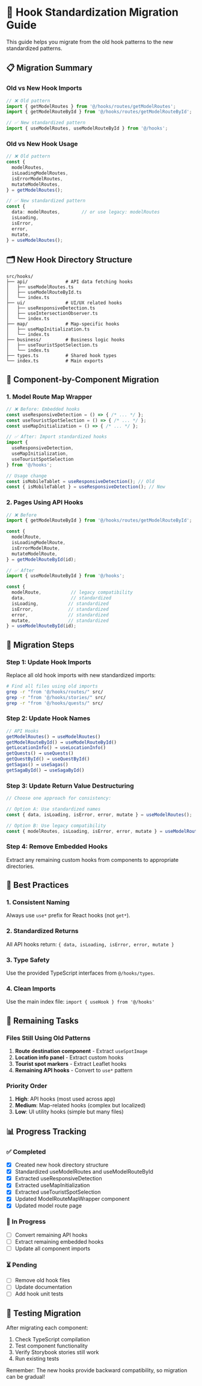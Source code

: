 # 🔄 Hook Standardization Migration Guide

This guide helps you migrate from the old hook patterns to the new standardized patterns.

## 📋 Migration Summary

### Old vs New Hook Imports
```typescript
// ❌ Old pattern
import { getModelRoutes } from '@/hooks/routes/getModelRoutes';
import { getModelRouteById } from '@/hooks/routes/getModelRouteById';

// ✅ New standardized pattern
import { useModelRoutes, useModelRouteById } from '@/hooks';
```

### Old vs New Hook Usage
```typescript
// ❌ Old pattern
const {
  modelRoutes,
  isLoadingModelRoutes,
  isErrorModelRoutes,
  mutateModelRoutes,
} = getModelRoutes();

// ✅ New standardized pattern
const {
  data: modelRoutes,        // or use legacy: modelRoutes
  isLoading,
  isError,
  error,
  mutate,
} = useModelRoutes();
```

## 🗂️ New Hook Directory Structure
```
src/hooks/
├── api/              # API data fetching hooks
│   ├── useModelRoutes.ts
│   ├── useModelRouteById.ts
│   └── index.ts
├── ui/               # UI/UX related hooks
│   ├── useResponsiveDetection.ts
│   ├── useIntersectionObserver.ts
│   └── index.ts
├── map/              # Map-specific hooks
│   ├── useMapInitialization.ts
│   └── index.ts
├── business/         # Business logic hooks
│   ├── useTouristSpotSelection.ts
│   └── index.ts
├── types.ts          # Shared hook types
└── index.ts          # Main exports
```

## 🔄 Component-by-Component Migration

### 1. Model Route Map Wrapper
```typescript
// ❌ Before: Embedded hooks
const useResponsiveDetection = () => { /* ... */ };
const useTouristSpotSelection = () => { /* ... */ };
const useMapInitialization = () => { /* ... */ };

// ✅ After: Import standardized hooks
import { 
  useResponsiveDetection, 
  useMapInitialization, 
  useTouristSpotSelection 
} from '@/hooks';

// Usage change
const isMobileTablet = useResponsiveDetection(); // Old
const { isMobileTablet } = useResponsiveDetection(); // New
```

### 2. Pages Using API Hooks
```typescript
// ❌ Before
import { getModelRouteById } from '@/hooks/routes/getModelRouteById';

const {
  modelRoute,
  isLoadingModelRoute,
  isErrorModelRoute,
  mutateModelRoute,
} = getModelRouteById(id);

// ✅ After
import { useModelRouteById } from '@/hooks';

const {
  modelRoute,           // legacy compatibility
  data,                 // standardized
  isLoading,           // standardized
  isError,             // standardized
  error,               // standardized
  mutate,              // standardized
} = useModelRouteById(id);
```

## 📝 Migration Steps

### Step 1: Update Hook Imports
Replace all old hook imports with new standardized imports:

```bash
# Find all files using old imports
grep -r "from '@/hooks/routes/" src/
grep -r "from '@/hooks/stories/" src/
grep -r "from '@/hooks/quests/" src/
```

### Step 2: Update Hook Names
```typescript
// API Hooks
getModelRoutes() → useModelRoutes()
getModelRouteById() → useModelRouteById()
getLocationInfo() → useLocationInfo()
getQuests() → useQuests()
getQuestById() → useQuestById()
getSagas() → useSagas()
getSagaById() → useSagaById()
```

### Step 3: Update Return Value Destructuring
```typescript
// Choose one approach for consistency:

// Option A: Use standardized names
const { data, isLoading, isError, error, mutate } = useModelRoutes();

// Option B: Use legacy compatibility
const { modelRoutes, isLoading, isError, error, mutate } = useModelRoutes();
```

### Step 4: Remove Embedded Hooks
Extract any remaining custom hooks from components to appropriate directories.

## 🎯 Best Practices

### 1. Consistent Naming
Always use `use*` prefix for React hooks (not `get*`).

### 2. Standardized Returns
All API hooks return: `{ data, isLoading, isError, error, mutate }`

### 3. Type Safety
Use the provided TypeScript interfaces from `@/hooks/types`.

### 4. Clean Imports
Use the main index file: `import { useHook } from '@/hooks'`

## 🔧 Remaining Tasks

### Files Still Using Old Patterns
1. **Route destination component** - Extract `useSpotImage`
2. **Location info panel** - Extract custom hooks
3. **Tourist spot markers** - Extract Leaflet hooks
4. **Remaining API hooks** - Convert to `use*` pattern

### Priority Order
1. **High**: API hooks (most used across app)
2. **Medium**: Map-related hooks (complex but localized)
3. **Low**: UI utility hooks (simple but many files)

## 📊 Progress Tracking

### ✅ Completed
- [x] Created new hook directory structure
- [x] Standardized useModelRoutes and useModelRouteById
- [x] Extracted useResponsiveDetection
- [x] Extracted useMapInitialization
- [x] Extracted useTouristSpotSelection
- [x] Updated ModelRouteMapWrapper component
- [x] Updated model route page

### 🔄 In Progress
- [ ] Convert remaining API hooks
- [ ] Extract remaining embedded hooks
- [ ] Update all component imports

### ⏳ Pending
- [ ] Remove old hook files
- [ ] Update documentation
- [ ] Add hook unit tests

## 🧪 Testing Migration
After migrating each component:
1. Check TypeScript compilation
2. Test component functionality
3. Verify Storybook stories still work
4. Run existing tests

Remember: The new hooks provide backward compatibility, so migration can be gradual!